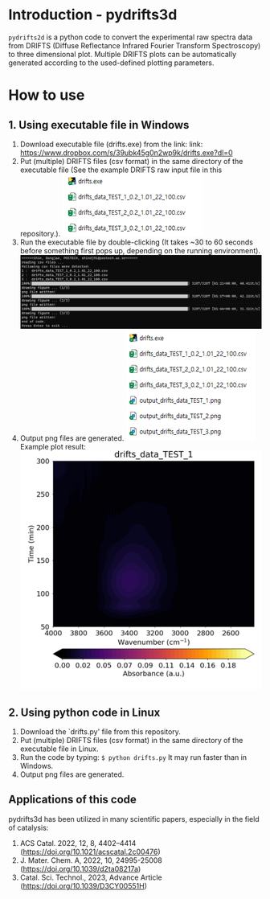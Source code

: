 # Introduction - pydrifts3d
`pydrifts2d` is a python code to convert the experimental raw spectra data from DRIFTS (Diffuse Reflectance Infrared Fourier Transform Spectroscopy) to three dimensional plot. Multiple DRIFTS plots can be automatically generated according to the used-defined plotting parameters.

# How to use
## 1. Using executable file in Windows
1) Download executable file (drifts.exe) from the link:
link: https://www.dropbox.com/s/39ubk45g0n2wp9k/drifts.exe?dl=0
2) Put (multiple) DRIFTS files (csv format) in the same directory of the executable file (See the example DRIFTS raw input file in this repository.).
![initial_state_Windows](imgs/pydrifts3d_windows_initial.png)
3) Run the executable file by double-clicking (It takes ~30 to 60 seconds before something first pops up, depending on the running environment).
![results_Windows](imgs/pydrifts3d_windows_results.png)
4) Output png files are generated.
![final_state_Windows](imgs/pydrifts3d_windows_final.png)
Example plot result:
![final_state_Windows](imgs/pydrifts3d_output_example.png)

## 2. Using python code in Linux
1) Download the `drifts.py' file from this repository.
2) Put (multiple) DRIFTS files (csv format) in the same directory of the executable file in Linux.
3) Run the code by typing:
```$ python drifts.py```
It may run faster than in Windows.
5) Output png files are generated.

## Applications of this code
pydrifts3d has been utilized in many scientific papers, especially in the field of catalysis:
1. ACS Catal. 2022, 12, 8, 4402–4414 (https://doi.org/10.1021/acscatal.2c00476)   
2. J. Mater. Chem. A, 2022, 10, 24995-25008 (https://doi.org/10.1039/d2ta08217a)
3. Catal. Sci. Technol., 2023, Advance Article (https://doi.org/10.1039/D3CY00551H)
